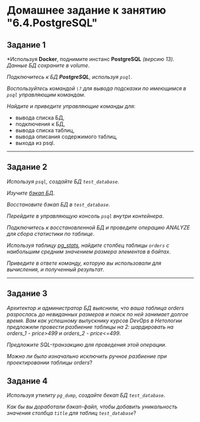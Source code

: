 # Домашнее задание к занятию "6.4.PostgreSQL"

## Задание 1

*Используя **Docker**, поднимите инстанс **PostgreSQL** *(версию 13)*. *Данные БД сохраните в volume*.

*Подключитесь к БД **PostgreSQL**, используя `psql`*.

*Воспользуйтесь командой `\?` для вывода подсказки по имеющимся в `psql` управляющим командам*.

*Найдите и приведите управляющие команды для*:

 - вывода списка БД,
 - подключения к БД,
 - вывода списка таблиц,
 - вывода описания содержимого таблиц,
 - выхода из psql.

***

## Задание 2

*Используя `psql`, создайте БД `test_database`*.

*Изучите [бэкап БД](./src/604/test_dump.sql)*.

*Восстановите бэкап БД в `test_database`*.

*Перейдите в управляющую консоль `psql` внутри контейнера*.

*Подключитесь к восстановленной БД и проведите операцию ANALYZE для сбора статистики по таблице*.

*Используя таблицу [pg_stats](https://postgrespro.ru/docs/postgresql/12/view-pg-stats), найдите столбец таблицы `orders` с наибольшим средним значением размера элементов в байтах*.

*Приведите в ответе команду, которую вы использовали для вычисления, и полученный результат*.

***

## Задание 3

*Архитектор и администратор БД выяснили, что ваша таблица orders разрослась до невиданных размеров и поиск по ней занимает долгое время. Вам как успешному выпускнику курсов DevOps в Нетологии предложили провести разбиение таблицы на 2: шардировать на orders_1 - price>499 и orders_2 - price<=499*.

*Предложите SQL-транзакцию для проведения этой операции*.

*Можно ли было изначально исключить ручное разбиение при проектировании таблицы orders*?



## Задание 4

*Используя утилиту `pg_dump`, создайте бекап БД `test_database`*.

*Как бы вы доработали бэкап-файл, чтобы добавить уникальность значения столбца `title` для таблиц `test_database`*?
